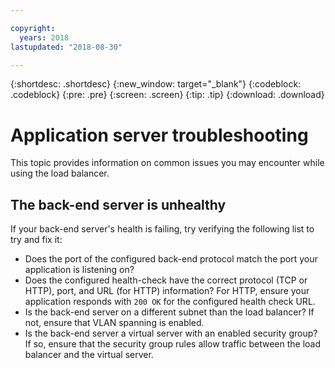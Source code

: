 ```yaml
---

copyright:
  years: 2018
lastupdated: "2018-08-30"

---
```


{:shortdesc: .shortdesc}
{:new_window: target="_blank"}
{:codeblock: .codeblock}
{:pre: .pre}
{:screen: .screen}
{:tip: .tip}
{:download: .download}

# Application server troubleshooting
This topic provides information on common issues you may encounter while using the load balancer.

## The back-end server is unhealthy
If your back-end server's health is failing, try verifying the following list to try and fix it:

* Does the port of the configured back-end protocol match the port your application is listening on?
* Does the configured health-check have the correct protocol (TCP or HTTP), port, and URL (for HTTP) information? For HTTP, ensure your application responds with `200 OK` for the configured health check URL.
* Is the back-end server on a different subnet than the load balancer? If not, ensure that VLAN spanning is enabled.
* Is the back-end server a virtual server with an enabled security group? If so, ensure that the security group rules allow traffic between the load balancer and the virtual server.